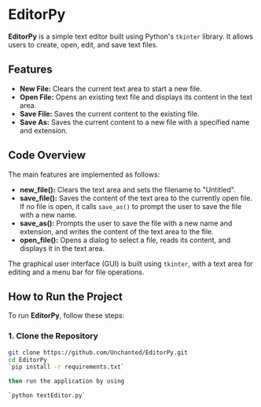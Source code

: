 # EditorPy

**EditorPy** is a simple text editor built using Python's `tkinter` library. It allows users to create, open, edit, and save text files.

## Features

- **New File:** Clears the current text area to start a new file.
- **Open File:** Opens an existing text file and displays its content in the text area.
- **Save File:** Saves the current content to the existing file.
- **Save As:** Saves the current content to a new file with a specified name and extension.

## Code Overview

The main features are implemented as follows:

- **new_file():** Clears the text area and sets the filename to "Untitled".
- **save_file():** Saves the content of the text area to the currently open file. If no file is open, it calls `save_as()` to prompt the user to save the file with a new name.
- **save_as():** Prompts the user to save the file with a new name and extension, and writes the content of the text area to the file.
- **open_file():** Opens a dialog to select a file, reads its content, and displays it in the text area.

The graphical user interface (GUI) is built using `tkinter`, with a text area for editing and a menu bar for file operations.

## How to Run the Project

To run **EditorPy**, follow these steps:

### 1. Clone the Repository

```bash
git clone https://github.com/Unchanted/EditorPy.git
cd EditorPy
`pip install -r requirements.txt`

then run the application by using

`python textEditor.py`
